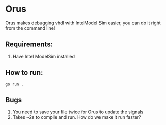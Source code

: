 # Orus
Orus makes debugging vhdl with IntelModel Sim easier, you can do it right from the command line!


## Requirements: 
1. Have Intel ModelSim installed


## How to run:

`go run .`

## Bugs

1. You need to save your file twice for Orus to update the signals
2. Takes ~2s to compile and run. How do we make it run faster?